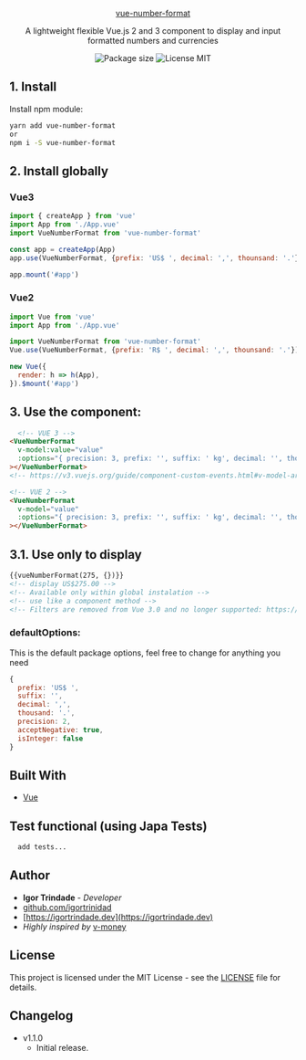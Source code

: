 
<p align="center">
  <a href="https://vuejs.org" target="_blank" rel="noopener noreferrer">vue-number-format</a>
</p>
<p align="center">
  A lightweight flexible Vue.js 2 and 3 component to display and input formatted numbers and currencies
</p>

<p align="center">
  <img src="https://img.shields.io/bundlephobia/min/vue-number-format?style=for-the-badge" alt="Package size"/>
  <img src="https://img.shields.io/npm/l/vue-number-format?style=for-the-badge" alt="License MIT"/>
</p>

## 1. Install

Install npm module:

```bash
yarn add vue-number-format
or
npm i -S vue-number-format
```

## 2. Install globally
### Vue3
```js
import { createApp } from 'vue'
import App from './App.vue'
import VueNumberFormat from 'vue-number-format'

const app = createApp(App)
app.use(VueNumberFormat, {prefix: 'US$ ', decimal: ',', thounsand: '.'})

app.mount('#app')
```
### Vue2

```js
import Vue from 'vue'
import App from './App.vue'

import VueNumberFormat from 'vue-number-format'
Vue.use(VueNumberFormat, {prefix: 'R$ ', decimal: ',', thounsand: '.'})

new Vue({
  render: h => h(App),
}).$mount('#app')
```

## 3. Use the component:

```html
  <!-- VUE 3 -->
<VueNumberFormat
  v-model:value="value"
  :options="{ precision: 3, prefix: '', suffix: ' kg', decimal: '', thousand: '', acceptNegative: false, isInteger: false  }"
></VueNumberFormat>
<!-- https://v3.vuejs.org/guide/component-custom-events.html#v-model-arguments -->

<!-- VUE 2 -->
<VueNumberFormat
  v-model="value"
  :options="{ precision: 3, prefix: '', suffix: ' kg', decimal: '', thousand: '', acceptNegative: false, isInteger: false  }"
></VueNumberFormat>
```

## 3.1. Use only to display

```html
{{vueNumberFormat(275, {})}}
<!-- display US$275.00 -->
<!-- Available only within global instalation -->
<!-- use like a component method -->
<!-- Filters are removed from Vue 3.0 and no longer supported: https://v3.vuejs.org/guide/migration/filters.html-->
```

### defaultOptions:

This is the default package options, feel free to change for anything you need
```js
{
  prefix: 'US$ ',
  suffix: '',
  decimal: ',',
  thousand: '.',
  precision: 2,
  acceptNegative: true,
  isInteger: false
}
```


## Built With

* [Vue](http://vuejs.org)

## Test functional (using Japa Tests)

```bash
  add tests...
```


## Author


* **Igor Trindade** - *Developer*
* [github.com/igortrinidad](https://github.com/igortrinidad)
* [https://igortrindade.dev](https://igortrindade.dev)
* *Highly inspired by* [v-money](https://github.com/vuejs-tips/v-money)

## License

This project is licensed under the MIT License - see the [LICENSE](LICENSE) file for details.


## Changelog

- v1.1.0
  - Initial release.
  